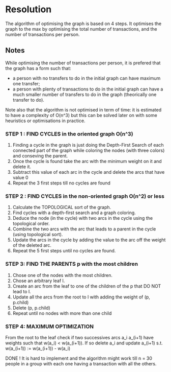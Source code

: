
# Resolution
The algorithm of optimising the graph is based on 4 steps.
It optimises the graph to the max by optimising the total number of transactions, and the number of transactions per person.

## Notes
While optimising the number of transactions per person, it is prefered that the graph has a form such that:
- a person with no transfers to do in the initial graph can have maximum one transfer;
- a person with plenty of transactions to do in the initial graph can have a much smaller number of transfers to do in the graph (theorically one transfer to do).

Note also that the algorithm is not optimised in term of time: it is estimated to have a complexity of O(n^3) but this can be solved later on with some heuristics or optimisations in practice.

### STEP 1 : FIND CYCLES in the oriented graph O(n^3)
1. Finding a  cycle in the graph is just doing the Depth-First Search of each connected part of the graph while 	coloring the nodes (with three colors) and conseving the parent.
2. Once the cycle is found take the arc with the minimum weight on it and delete it.
3. Subtract this value of each arc in the cycle and delete the arcs that have value 0
4. Repeat the 3 first steps till no cycles are found 

### STEP 2 : FIND CYCLES in the non-oriented graph O(n^2) or less
1. Calculate the TOPOLOGICAL sort of the graph.
2. Find cycles with a depth-first search and a graph coloring.
3. Deduce the node (in the cycle) with two arcs in the cycle using the topological order.
4.	Combine the two arcs with the arc that leads to a parent in the cycle (using topological sort).
5.	Update the arcs in the cycle by adding the value to the arc off the weight of the deleted arc.
6.	Repeat the 5 first steps until no cycles are found.

### STEP 3: FIND THE PARENTS  p with the most children
1. Chose one of the nodes with the most children.
2. Chose an arbitrary leaf l.
3. Create an arc from the leaf to one of the children of the p that DO NOT lead to l.
4. Update all the arcs from the root to l with adding the weight of (p, p.child)
5. Delete (p, p.child)
6. Repeat until no nodes with more than one child

### STEP 4: MAXIMUM OPTIMIZATION
From the root to the leaf check if two successives arcs a_i a_(i+1) have weights such that w(a_i) < w(a_(i+1)).
If so delete a_i and update a_(i+1) s.t. w(a_(i+1)) := w(a_(i+1)) - w(a_i)

DONE !
It is hard to implement and the algorithm might work till n = 30 people in a group with each one having a transaction with all the others.
